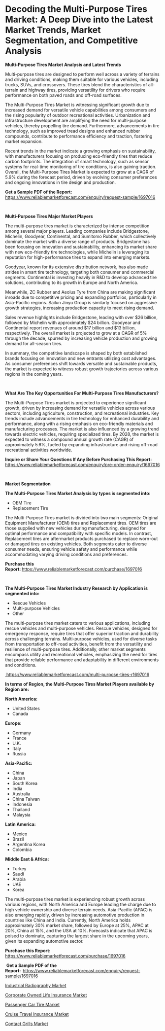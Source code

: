 <p><h1>Decoding the Multi-Purpose Tires Market: A Deep Dive into the Latest Market Trends, Market Segmentation, and Competitive Analysis</h1></p><p><strong>Multi-Purpose Tires Market Analysis and Latest Trends</strong></p>
<p><p>Multi-purpose tires are designed to perform well across a variety of terrains and driving conditions, making them suitable for various vehicles, including trucks, SUVs, and crossovers. These tires blend the characteristics of all-terrain and highway tires, providing versatility for drivers who require performance on both paved roads and off-road surfaces.</p><p>The Multi-Purpose Tires Market is witnessing significant growth due to increased demand for versatile vehicle capabilities among consumers and the rising popularity of outdoor recreational activities. Urbanization and infrastructure development are amplifying the need for multi-purpose vehicles, thereby propelling tire demand. Furthermore, advancements in tire technology, such as improved tread designs and enhanced rubber compounds, contribute to performance efficiency and traction, fostering market expansion.</p><p>Recent trends in the market indicate a growing emphasis on sustainability, with manufacturers focusing on producing eco-friendly tires that reduce carbon footprints. The integration of smart technology, such as sensor systems for real-time monitoring of tire conditions, is also gaining traction. Overall, the Multi-Purpose Tires Market is expected to grow at a CAGR of 5.9% during the forecast period, driven by evolving consumer preferences and ongoing innovations in tire design and production.</p></p>
<p><strong>Get a Sample PDF of the Report:&nbsp;</strong> <a href="https://www.reliablemarketforecast.com/enquiry/request-sample/1697016?utm_campaign=1530&utm_medium=2&utm_source=Github&utm_content=ia&utm_term=20102024&utm_id=multi-purpose-tires">https://www.reliablemarketforecast.com/enquiry/request-sample/1697016</a></p>
<p>&nbsp;</p>
<p><strong>Multi-Purpose Tires Major Market Players</strong></p>
<p><p>The multi-purpose tires market is characterized by intense competition among several major players. Leading companies include Bridgestone, Michelin, Goodyear, Continental, and Sumitomo Rubber, which collectively dominate the market with a diverse range of products. Bridgestone has been focusing on innovation and sustainability, enhancing its market share with new eco-friendly tire technologies, while Michelin is leveraging its reputation for high-performance tires to expand into emerging markets.</p><p>Goodyear, known for its extensive distribution network, has also made strides in smart tire technology, targeting both consumer and commercial segments. Continental is investing heavily in R&D to develop advanced tire solutions, contributing to its growth in Europe and North America.</p><p>Meanwhile, ZC Rubber and Aeolus Tyre from China are making significant inroads due to competitive pricing and expanding portfolios, particularly in Asia-Pacific regions. Sailun Jinyu Group is similarly focused on aggressive growth strategies, increasing production capacity to meet rising demand.</p><p>Sales revenue highlights include Bridgestone, leading with over $26 billion, followed by Michelin with approximately $24 billion. Goodyear and Continental report revenues of around $17 billion and $13 billion, respectively. The overall market is projected to grow at a CAGR of 5% through the decade, spurred by increasing vehicle production and growing demand for all-season tires.</p><p>In summary, the competitive landscape is shaped by both established brands focusing on innovation and new entrants utilizing cost advantages. As consumer preferences shift towards versatile and sustainable products, the market is expected to witness robust growth trajectories across various regions in the coming years.</p></p>
<p>&nbsp;</p>
<p><strong>What Are The Key Opportunities For Multi-Purpose Tires Manufacturers?</strong></p>
<p><p>The Multi-Purpose Tires market is projected to experience significant growth, driven by increasing demand for versatile vehicles across various sectors, including agriculture, construction, and recreational industries. Key trends include advancements in tire technology for enhanced durability and performance, along with a rising emphasis on eco-friendly materials and manufacturing processes. The market is also influenced by a growing trend towards electric vehicles, requiring specialized tires. By 2028, the market is expected to witness a compound annual growth rate (CAGR) of approximately 5.6%, fueled by expanding infrastructure and rising off-road recreational activities worldwide.</p></p>
<p><strong>Inquire or Share Your Questions If Any Before Purchasing This Report:</strong> <a href="https://www.reliablemarketforecast.com/enquiry/pre-order-enquiry/1697016?utm_campaign=1530&utm_medium=2&utm_source=Github&utm_content=ia&utm_term=20102024&utm_id=multi-purpose-tires">https://www.reliablemarketforecast.com/enquiry/pre-order-enquiry/1697016</a></p>
<p>&nbsp;</p>
<p><strong>Market Segmentation</strong></p>
<p><strong>The Multi-Purpose Tires Market Analysis by types is segmented into:</strong></p>
<p><ul><li>OEM Tire</li><li>Replacement Tire</li></ul></p>
<p><p>The Multi-Purpose Tires market is divided into two main segments: Original Equipment Manufacturer (OEM) tires and Replacement tires. OEM tires are those supplied with new vehicles during manufacturing, designed for optimal performance and compatibility with specific models. In contrast, Replacement tires are aftermarket products purchased to replace worn-out or damaged tires on existing vehicles. Both segments cater to diverse consumer needs, ensuring vehicle safety and performance while accommodating varying driving conditions and preferences.</p></p>
<p><strong>Purchase this Report:&nbsp;</strong><a href="https://www.reliablemarketforecast.com/purchase/1697016?utm_campaign=1530&utm_medium=2&utm_source=Github&utm_content=ia&utm_term=20102024&utm_id=multi-purpose-tires">https://www.reliablemarketforecast.com/purchase/1697016</a></p>
<p>&nbsp;</p>
<p><strong>The Multi-Purpose Tires Market Industry Research by Application is segmented into:</strong></p>
<p><ul><li>Rescue Vehicles</li><li>Multi-purpose Vehicles</li><li>Other</li></ul></p>
<p><p>The multi-purpose tires market caters to various applications, including rescue vehicles and multi-purpose vehicles. Rescue vehicles, designed for emergency response, require tires that offer superior traction and durability across challenging terrains. Multi-purpose vehicles, used for diverse tasks from transportation to off-road activities, benefit from the versatility and resilience of multi-purpose tires. Additionally, other market segments encompass utility and recreational vehicles, emphasizing the need for tires that provide reliable performance and adaptability in different environments and conditions.</p></p>
<p><a href="https://www.reliablemarketforecast.com/multi-purpose-tires-r1697016?utm_campaign=1530&utm_medium=2&utm_source=Github&utm_content=ia&utm_term=20102024&utm_id=multi-purpose-tires">&nbsp;https://www.reliablemarketforecast.com/multi-purpose-tires-r1697016</a></p>
<p><strong>In terms of Region, the Multi-Purpose Tires Market Players available by Region are:</strong></p>
<p>
    <p> <strong> North America: </strong>
        <ul>
            <li>United States</li>
            <li>Canada</li>
        </ul>
        </p> 
    <p> <strong> Europe: </strong>
        <ul>
            <li>Germany</li>
            <li>France</li>
            <li>U.K.</li>
            <li>Italy</li>
            <li>Russia</li>
        </ul>
        </p> 
    <p> <strong> Asia-Pacific: </strong>
        <ul>
            <li>China</li>
            <li>Japan</li>
            <li>South Korea</li>
            <li>India</li>
            <li>Australia</li>
            <li>China Taiwan</li>
            <li>Indonesia</li>
            <li>Thailand</li>
            <li>Malaysia</li>
        </ul>
        </p> 
    <p> <strong> Latin America: </strong>
        <ul>
            <li>Mexico</li>
            <li>Brazil</li>
            <li>Argentina Korea</li>
            <li>Colombia</li>
        </ul>
        </p> 
    <p> <strong> Middle East & Africa: </strong>
        <ul>
            <li>Turkey</li>
            <li>Saudi</li>
            <li>Arabia</li>
            <li>UAE</li>
            <li>Korea</li>
        </ul>
    </p>
    </p>
<p><p>The multi-purpose tires market is experiencing robust growth across various regions, with North America and Europe leading the charge due to high vehicle ownership and diverse terrain needs. Asia-Pacific (APAC) is also emerging rapidly, driven by increasing automotive production in countries like China and India. Currently, North America holds approximately 30% market share, followed by Europe at 25%, APAC at 20%, China at 15%, and the USA at 10%. Forecasts indicate that APAC is poised to dominate, capturing the largest share in the upcoming years, given its expanding automotive sector.</p></p>
<p><strong>Purchase this Report: </strong><a href="https://www.reliablemarketforecast.com/purchase/1697016?utm_campaign=1530&utm_medium=2&utm_source=Github&utm_content=ia&utm_term=20102024&utm_id=multi-purpose-tires">https://www.reliablemarketforecast.com/purchase/1697016</a></p>
<p>&nbsp;<strong>Get a Sample PDF of the Report:&nbsp;&nbsp;</strong><a href="https://www.reliablemarketforecast.com/enquiry/request-sample/1697016?utm_campaign=1530&utm_medium=2&utm_source=Github&utm_content=ia&utm_term=20102024&utm_id=multi-purpose-tires">https://www.reliablemarketforecast.com/enquiry/request-sample/1697016</a></p>
<p><strong></strong></p>
<p><p><a href="https://issuu.com/reportprime-2/docs/industrial-radiography-market-size-_f37e4be7d8c1f7?utm_campaign=1530&utm_medium=2&utm_source=Github&utm_content=ia&utm_term=20102024&utm_id=multi-purpose-tires">Industrial Radiography Market</a></p><p><a href="https://www.linkedin.com/pulse/regulatory-landscape-its-influence-global-corporate-owned-life-ofuzc?utm_campaign=1530&utm_medium=2&utm_source=Github&utm_content=ia&utm_term=20102024&utm_id=multi-purpose-tires">Corporate Owned Life Insurance Market</a></p><p><a href="https://github.com/jilliesetpw0/Market-Research-Report-List-1/blob/main/passenger-car-tire-market.md?utm_campaign=1530&utm_medium=2&utm_source=Github&utm_content=ia&utm_term=20102024&utm_id=multi-purpose-tires">Passenger Car Tire Market</a></p><p><a href="https://www.linkedin.com/pulse/cruise-travel-insurance-market-industry-trends-forecast-period-lcocc?utm_campaign=1530&utm_medium=2&utm_source=Github&utm_content=ia&utm_term=20102024&utm_id=multi-purpose-tires">Cruise Travel Insurance Market</a></p><p><a href="https://issuu.com/reportprime-2/docs/contact-grills-market-size-2030.ppt_760ba1c45e53b0?utm_campaign=1530&utm_medium=2&utm_source=Github&utm_content=ia&utm_term=20102024&utm_id=multi-purpose-tires">Contact Grills Market</a></p></p>